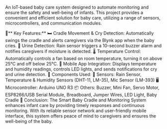 An IoT-based baby care system designed to automate monitoring and ensure the safety and well-being of infants.
This project provides a convenient and efficient solution for baby care, utilizing a range of sensors, microcontrollers, and communication modules.

🔑** Key Features:**
🛏️ Cradle Movement & Cry Detection: Automatically swings the cradle and alerts caregivers via the Blynk app when the baby cries.
🚨 Urine Detection: Rain sensor triggers a 10-second buzzer alarm and notifies caregivers if moisture is detected.
🌡️ Temperature Control: Automatically controls a fan based on room temperature, turning it on above 25°C and off below 25°C.
📲 Mobile App Integration: Displays temperature and humidity readings, controls LED lights, and sends notifications for cry and urine detection.
🔧 Components Used:
📡 Sensors: Rain Sensor, Temperature & Humidity Sensors (DHT-11, LM-35), Mic Sensor (LM-393)
🖥️ Microcontroller: Arduino UNO R3
📦 Others: Buzzer, Mini Fan, Servo Motor, ESP8266/USB Serial Module, Breadboard, Jumper Wires, LED Light, Baby Cradle
📌 Conclusion:
The Smart Baby Cradle and Monitoring System enhances infant care by providing timely responses and continuous monitoring. With its reliable sensor network and user-friendly mobile interface, this system offers peace of mind to caregivers and ensures the well-being of the baby.
